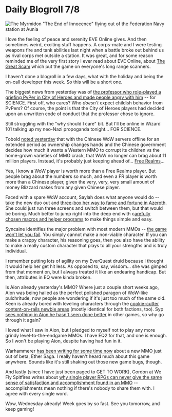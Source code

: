 # Daily Blogroll 7/8

![The Myrmidon "The End of Innocence" flying out of the Federation Navy station at Aunia](http://westkarana.com/wp-content/uploads/2009/07/ExeFile-2009-07-08-07-40-15-58.jpg "The Myrmidon \"The End of Innocence\" flying out of the Federation Navy station at Aunia")

I love the feeling of peace and serenity EVE Online gives. And then sometimes weird, exciting stuff happens. A corps-mate and I were testing weapons fire and tank abilities last night when a battle broke out behind us as rival corps met outside a station. It was great, and for some reason reminded me of the very first story I ever read about EVE Online, about [The Great Scam](http://www.wirm.net/nightfreeze/part1.html) which put the game on everyone's long range scanners.

I haven't done a blogroll in a few days, what with the holiday and being the on-call developer this week. So this will be a short one.

The biggest news from yesterday was of [the professor who role-played a griefing PvPer in City of Heroes and made people angry with him](http://www.cedarstreet.net/2009/07/battle-of-perception.html) -- for SCIENCE. First off, who cares? Who *doesn't* expect childish behavior from PvPers? Of course, the point is that the City of Heroes players had decided upon an unwritten code of conduct that the professor chose to ignore.

Still struggling with the "why should I care" bit. But I'll be online in Wizard 101 talking up my neo-Nazi propoganda tonight... FOR SCIENCE.

Tobold [noted yesterday](http://tobolds.blogspot.com/2009/07/wow-subscriptions-down-to-5-million.html) that with the Chinese WoW servers offline for an extended period as ownership changes hands and the Chinese government decides how much it wants a Western MMO to corrupt its children vs the home-grown varieties of MMO crack, that WoW no longer can brag about 11 million players. Instead, it's probably just keeping ahead of... [Free Realms](http://www.zam.com/story.html?story=18671)...

Yes, I know a WoW player is worth more than a Free Realms player. But people brag about the numbers so much, and even a FR player is worth more than a Chinese player, given the very, very, very small amount of money Blizzard makes from any given Chinese player.

Faced with a spare WoW account, Saylah does what anyone would do -- take the new duo out and [three-box her way to fame and fortune in Azeroth](http://notadiary.typepad.com/mysticworlds/2009/07/what-do-you-do-when-youre-re-subscribed-to-wow-to-help-a-cousin-who-also-subscribed-but-hands-you-her-account-and-bails.html). She could just run three screens and switch between them, but that would be boring. Much better to jump right into the deep end with c[arefully chosen macros and helper programs](http://notadiary.typepad.com/mysticworlds/2009/07/more-nitsngrits-of-multiboxing-wow.html) to make things simple and easy.

Syncaine identifies the major problem with most modern MMOs -- [the game won't let you fail](http://syncaine.wordpress.com/2009/07/07/bring-back-the-gimps/). You simply cannot make a non-viable character. If you can make a crappy character, his reasoning goes, then you also have the ability to make a really custom character that plays to all your strengths and is truly individual.

I remember putting lots of agility on my EverQuest druid because I thought it would help her get hit less. As opposed to, say, wisdom... she was gimped from that moment on, but I always treated it like an endearing handicap. But then, attributes in EQ were kinda broken.

Is Aion already yesterday's MMO? Where just a couple short weeks ago, Aion was being hailed as the perfect polished paragon of WoW-like pulchritude, now people are wondering if it's just too much of the same old. Keen is already bored with leveling characters through the [cookie-cutter content-on-rails newbie areas](http://www.keenandgraev.com/?p=2691) (mostly identical for both factions, too). Syp [sees nothing in Aion he hasn't seen done better](http://biobreak.wordpress.com/2009/07/07/aion-aint-for-me/) in other games, so why go through it again? 

I loved what I saw in Aion, but I pledged to myself not to play any more grindy level-to-the-endgame MMOs. I have EQ2 for that, and one is enough. So I won't be playing Aion, despite having had fun in it.

Warhammerer [has been writing for some time now](http://exploringwar.wordpress.com/2009/07/07/ether-saga-live-and-after-the-update/) about a new MMO just out of beta, Ether Saga. I really haven't heard much about this game anywhere. Sounds like it's still shaking out those new game bugs, though.

And lastly (since I have just been paged to GET TO WORK), Gordon at We Fly Spitfires writes about [why single player RPGs can never give the same sense of satisfaction and accomplishment found in an MMO](http://blog.weflyspitfires.com/2009/07/06/mmorpgs-acknowledging-our-existence/) -- accomplishments mean nothing if there's nobody to share them with. I agree with every single word.

Wow, Wednesday already! Week goes by so fast. See you tomorrow, and keep gaming!

